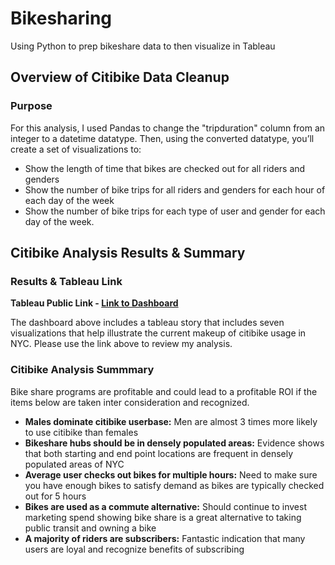 # Bikesharing
Using Python to prep bikeshare data to then visualize in Tableau

## Overview of Citibike Data Cleanup
### Purpose
For this analysis, I used Pandas to change the "tripduration" column from an integer to a datetime datatype. Then, using the converted datatype, you’ll create a set of visualizations to:

- Show the length of time that bikes are checked out for all riders and genders
- Show the number of bike trips for all riders and genders for each hour of each day of the week
- Show the number of bike trips for each type of user and gender for each day of the week.

## Citibike Analysis Results & Summary
### Results & Tableau Link
**Tableau Public Link - [Link to Dashboard](https://public.tableau.com/profile/andrew7601#!/vizhome/bikesharing_16084332684280/CitibikeDataStory?publish=yes)**

The dashboard above includes a tableau story that includes seven visualizations that help illustrate the current makeup of citibike usage in NYC. Please use the link above to review my analysis.

### Citibike Analysis Summmary
Bike share programs are profitable and could lead to a profitable ROI if the items below are taken inter consideration and recognized.


- **Males dominate citibike userbase:** Men are almost 3 times more likely to use citibike than females
- **Bikeshare hubs should be in densely populated areas:** Evidence shows that both starting and end point locations are frequent in densely populated areas of NYC
- **Average user checks out bikes for multiple hours:** Need to make sure you have enough bikes to satisfy demand as bikes are typically checked out for 5 hours
- **Bikes are used as a commute alternative:** Should continue to invest marketing spend showing bike share is a great alternative to taking public transit and owning a bike
- **A majority of riders are subscribers:** Fantastic indication that many users are loyal and recognize benefits of subscribing 